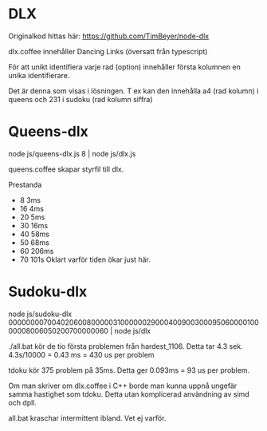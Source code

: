 # DLX

Originalkod hittas här: https://github.com/TimBeyer/node-dlx

dlx.coffee innehåller Dancing Links (översatt från typescript)

För att unikt identifiera varje rad (option) innehåller första kolumnen en unika identifierare.

Det är denna som visas i lösningen. T ex kan den innehålla a4 (rad kolumn) i queens och 231 i sudoku (rad kolumn siffra)

# Queens-dlx

node js/queens-dlx.js 8 | node js/dlx.js

queens.coffee skapar styrfil till dlx.

Prestanda
* 8  3ms
* 16 4ms
* 20 5ms
* 30 16ms
* 40 58ms
* 50 68ms
* 60 206ms
* 70 101s Oklart varför tiden ökar just här.

# Sudoku-dlx

node js/sudoku-dlx 000000007004020600800000310000002900040090030009506000010000008006050200700000060 | node js/dlx

./all.bat kör de tio första problemen från hardest_1106. Detta tar 4.3 sek. 4.3s/10000 = 0.43 ms = 430 us per problem

tdoku kör 375 problem på 35ms. Detta ger 0.093ms = 93 us per problem.

Om man skriver om dlx.coffee i C++ borde man kunna uppnå ungefär samma hastighet som tdoku.
Detta utan komplicerad användning av simd och dpll.

all.bat kraschar intermittent ibland. Vet ej varför.
